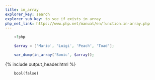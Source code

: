 ```yaml
---
title: in_array
explorer_key: search
explorer_sub_key: to_see_if_exists_in_array
php_net_link: https://www.php.net/manual/en/function.in-array.php
---
```


```php
    <?php

    $array = ['Mario', 'Luigi', 'Peach', 'Toad'];

    var_dump(in_array('Sonic', $array));
```

{% include output_header.html %}

```console
    bool(false)
```